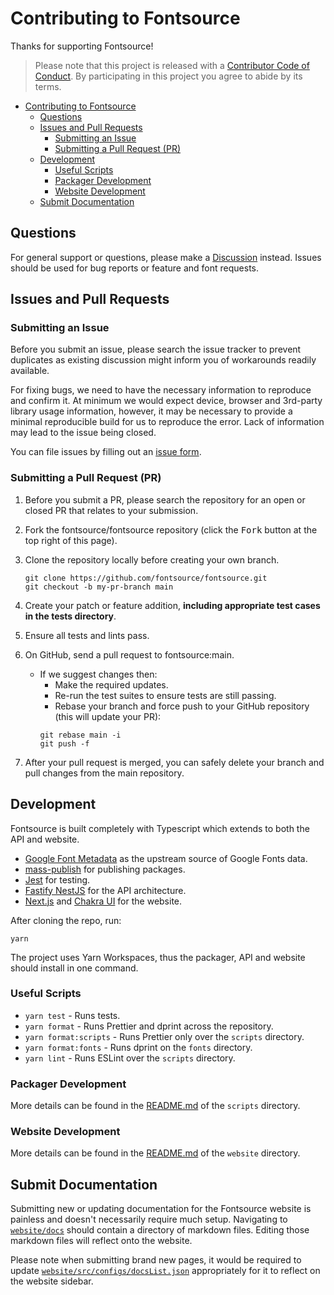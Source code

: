 # Contributing to Fontsource

Thanks for supporting Fontsource!

> Please note that this project is released with a [Contributor Code of Conduct](https://github.com/fontsource/fontsource/blob/main/CODE_OF_CONDUCT.md). By participating in this project you agree to abide by its terms.

- [Contributing to Fontsource](#contributing-to-fontsource)
  - [Questions](#questions)
  - [Issues and Pull Requests](#issues-and-pull-requests)
    - [Submitting an Issue](#submitting-an-issue)
    - [Submitting a Pull Request (PR)](#submitting-a-pull-request-pr)
  - [Development](#development)
    - [Useful Scripts](#useful-scripts)
    - [Packager Development](#packager-development)
    - [Website Development](#website-development)
  - [Submit Documentation](#submit-documentation)

## Questions

For general support or questions, please make a [Discussion](https://github.com/fontsource/fontsource/discussions/new) instead. Issues should be used for bug reports or feature and font requests.

## Issues and Pull Requests

### Submitting an Issue

Before you submit an issue, please search the issue tracker to prevent duplicates as existing discussion might inform you of workarounds readily available.

For fixing bugs, we need to have the necessary information to reproduce and confirm it. At minimum we would expect device, browser and 3rd-party library usage information, however, it may be necessary to provide a minimal reproducible build for us to reproduce the error. Lack of information may lead to the issue being closed.

You can file issues by filling out an [issue form](https://github.com/fontsource/fontsource/issues/new/choose).

### Submitting a Pull Request (PR)

1. Before you submit a PR, please search the repository for an open or closed PR that relates to your submission.
2. Fork the fontsource/fontsource repository (click the <kbd>Fork</kbd> button at the top right of this page).
3. Clone the repository locally before creating your own branch.

   ```shell
   git clone https://github.com/fontsource/fontsource.git
   git checkout -b my-pr-branch main
   ```

4. Create your patch or feature addition, **including appropriate test cases in the tests directory**.
5. Ensure all tests and lints pass.
6. On GitHub, send a pull request to fontsource:main.
   - If we suggest changes then:
     - Make the required updates.
     - Re-run the test suites to ensure tests are still passing.
     - Rebase your branch and force push to your GitHub repository (this will update your PR):
     ```shell
     git rebase main -i
     git push -f
     ```
7. After your pull request is merged, you can safely delete your branch and pull changes from the main repository.

## Development

Fontsource is built completely with Typescript which extends to both the API and website.

- [Google Font Metadata](https://github.com/fontsource/google-font-metadata) as the upstream source of Google Fonts data.
- [mass-publish](https://github.com/fontsource/mass-publish) for publishing packages.
- [Jest](https://jestjs.io/) for testing.
- [Fastify NestJS](https://nestjs.com/) for the API architecture.
- [Next.js](https://nextjs.org/) and [Chakra UI](https://chakra-ui.com/) for the website.

After cloning the repo, run:

```shell
yarn
```

The project uses Yarn Workspaces, thus the packager, API and website should install in one command.

### Useful Scripts

- `yarn test` - Runs tests.
- `yarn format` - Runs Prettier and dprint across the repository.
- `yarn format:scripts` - Runs Prettier only over the `scripts` directory.
- `yarn format:fonts` - Runs dprint on the `fonts` directory.
- `yarn lint` - Runs ESLint over the `scripts` directory.

### Packager Development

More details can be found in the [README.md](https://github.com/fontsource/fontsource/tree/main/scripts#readme) of the `scripts` directory.

### Website Development

More details can be found in the [README.md](https://github.com/fontsource/fontsource/tree/main/website#readme) of the `website` directory.

## Submit Documentation

Submitting new or updating documentation for the Fontsource website is painless and doesn't necessarily require much setup. Navigating to [`website/docs`](https://github.com/fontsource/fontsource/tree/main/website/docs) should contain a directory of markdown files. Editing those markdown files will reflect onto the website.

Please note when submitting brand new pages, it would be required to update [`website/src/configs/docsList.json`](https://github.com/fontsource/fontsource/blob/main/website/src/configs/docsList.json) appropriately for it to reflect on the website sidebar.
